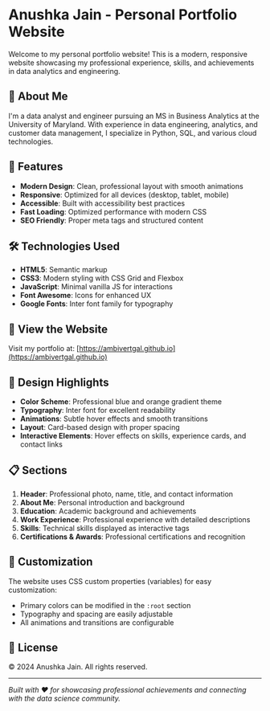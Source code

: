 # Anushka Jain - Personal Portfolio Website

Welcome to my personal portfolio website! This is a modern, responsive website showcasing my professional experience, skills, and achievements in data analytics and engineering.

## 🌟 About Me

I'm a data analyst and engineer pursuing an MS in Business Analytics at the University of Maryland. With experience in data engineering, analytics, and customer data management, I specialize in Python, SQL, and various cloud technologies.

## 🚀 Features

- **Modern Design**: Clean, professional layout with smooth animations
- **Responsive**: Optimized for all devices (desktop, tablet, mobile)
- **Accessible**: Built with accessibility best practices
- **Fast Loading**: Optimized performance with modern CSS
- **SEO Friendly**: Proper meta tags and structured content

## 🛠️ Technologies Used

- **HTML5**: Semantic markup
- **CSS3**: Modern styling with CSS Grid and Flexbox
- **JavaScript**: Minimal vanilla JS for interactions
- **Font Awesome**: Icons for enhanced UX
- **Google Fonts**: Inter font family for typography

## 📱 View the Website

Visit my portfolio at: [https://ambivertgal.github.io](https://ambivertgal.github.io)

## 🎨 Design Highlights

- **Color Scheme**: Professional blue and orange gradient theme
- **Typography**: Inter font for excellent readability
- **Animations**: Subtle hover effects and smooth transitions
- **Layout**: Card-based design with proper spacing
- **Interactive Elements**: Hover effects on skills, experience cards, and contact links

## 📋 Sections

1. **Header**: Professional photo, name, title, and contact information
2. **About Me**: Personal introduction and background
3. **Education**: Academic background and achievements
4. **Work Experience**: Professional experience with detailed descriptions
5. **Skills**: Technical skills displayed as interactive tags
6. **Certifications & Awards**: Professional certifications and recognition

## 🔧 Customization

The website uses CSS custom properties (variables) for easy customization:
- Primary colors can be modified in the `:root` section
- Typography and spacing are easily adjustable
- All animations and transitions are configurable

## 📄 License

© 2024 Anushka Jain. All rights reserved.

---

*Built with ❤️ for showcasing professional achievements and connecting with the data science community.*
